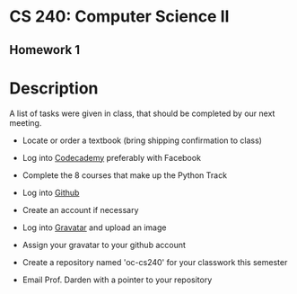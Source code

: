 CS 240: Computer Science II
===========================

Homework 1
----------

# Description

A list of tasks were given in class, that should be completed by our next meeting.

* Locate or order a textbook (bring shipping confirmation to class)

* Log into [Codecademy](http://www.codecademy.com) preferably with Facebook
 * Complete the 8 courses that make up the Python Track

* Log into [Github](http://www.github.com)
 * Create an account if necessary
 * Log into [Gravatar](http://www.gravatar.com) and upload an image
 * Assign your gravatar to your github account
 * Create a repository named 'oc-cs240' for your classwork this semester
 * Email Prof. Darden with a pointer to your repository
